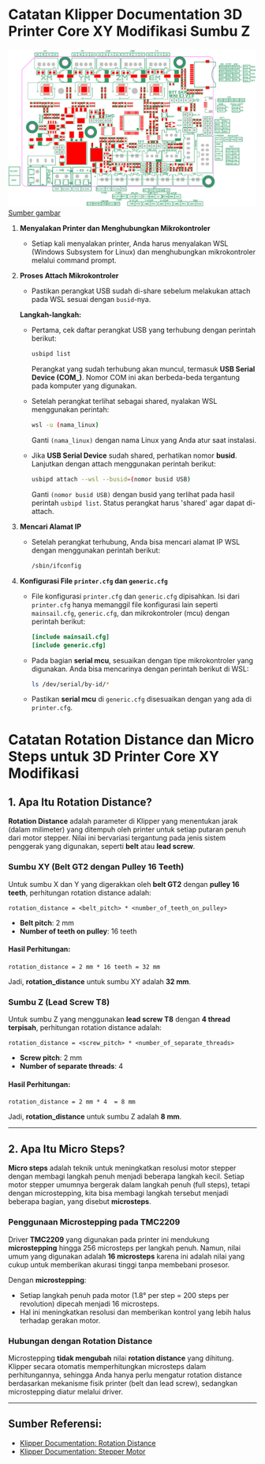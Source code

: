 # Catatan Klipper Documentation 3D Printer Core XY Modifikasi Sumbu Z

![Gambar PIN SKR Mini E3 V3][https://github.com/AriqHB/3D-Printer-Core-XY-Modified/blob/main/Foto/PIN%20BTT%20SKR%20MINI%20E3%20V3.png]
[Sumber gambar](https://github.com/bigtreetech/BIGTREETECH-SKR-mini-E3/blob/master/hardware/BTT%20SKR%20MINI%20E3%20V3.0/Hardware/BTT%20E3%20SKR%20MINI%20V3.0_PIN.pdf)
1. **Menyalakan Printer dan Menghubungkan Mikrokontroler**
    - Setiap kali menyalakan printer, Anda harus menyalakan WSL (Windows Subsystem for Linux) dan menghubungkan mikrokontroler melalui command prompt.
    
2. **Proses Attach Mikrokontroler**
    - Pastikan perangkat USB sudah di-share sebelum melakukan attach pada WSL sesuai dengan `busid`-nya.
    
    **Langkah-langkah:**
    - Pertama, cek daftar perangkat USB yang terhubung dengan perintah berikut:
      ```bash
      usbipd list
      ```
      Perangkat yang sudah terhubung akan muncul, termasuk **USB Serial Device (COM_)**. Nomor COM ini akan berbeda-beda tergantung pada komputer yang digunakan.
      
    - Setelah perangkat terlihat sebagai shared, nyalakan WSL menggunakan perintah:
      ```bash
      wsl -u (nama_linux)
      ```
      Ganti `(nama_linux)` dengan nama Linux yang Anda atur saat instalasi.

    - Jika **USB Serial Device** sudah shared, perhatikan nomor **busid**. Lanjutkan dengan attach menggunakan perintah berikut:
      ```bash
      usbipd attach --wsl --busid=(nomor busid USB)
      ```
      Ganti `(nomor busid USB)` dengan busid yang terlihat pada hasil perintah `usbipd list`. Status perangkat harus 'shared' agar dapat di-attach.

3. **Mencari Alamat IP**
    - Setelah perangkat terhubung, Anda bisa mencari alamat IP WSL dengan menggunakan perintah berikut:
      ```bash
      /sbin/ifconfig
      ```

4. **Konfigurasi File `printer.cfg` dan `generic.cfg`**
    - File konfigurasi `printer.cfg` dan `generic.cfg` dipisahkan. Isi dari `printer.cfg` hanya memanggil file konfigurasi lain seperti `mainsail.cfg`, `generic.cfg`, dan mikrokontroler (mcu) dengan perintah berikut:
      ```ini
      [include mainsail.cfg]
      [include generic.cfg]
      ```
    
    - Pada bagian **serial mcu**, sesuaikan dengan tipe mikrokontroler yang digunakan. Anda bisa mencarinya dengan perintah berikut di WSL:
      ```bash
      ls /dev/serial/by-id/*
      ```
    
    - Pastikan **serial mcu** di `generic.cfg` disesuaikan dengan yang ada di `printer.cfg`.
# Catatan Rotation Distance dan Micro Steps untuk 3D Printer Core XY Modifikasi

## 1. Apa Itu Rotation Distance?
**Rotation Distance** adalah parameter di Klipper yang menentukan jarak (dalam milimeter) yang ditempuh oleh printer untuk setiap putaran penuh dari motor stepper. Nilai ini bervariasi tergantung pada jenis sistem penggerak yang digunakan, seperti **belt** atau **lead screw**.

### Sumbu XY (Belt GT2 dengan Pulley 16 Teeth)
Untuk sumbu X dan Y yang digerakkan oleh **belt GT2** dengan **pulley 16 teeth**, perhitungan rotation distance adalah:
```
rotation_distance = <belt_pitch> * <number_of_teeth_on_pulley>
```
- **Belt pitch**: 2 mm
- **Number of teeth on pulley**: 16 teeth

#### Hasil Perhitungan:
```
rotation_distance = 2 mm * 16 teeth = 32 mm
```
Jadi, **rotation_distance** untuk sumbu XY adalah **32 mm**.

### Sumbu Z (Lead Screw T8)
Untuk sumbu Z yang menggunakan **lead screw T8** dengan **4 thread terpisah**, perhitungan rotation distance adalah:

```
rotation_distance = <screw_pitch> * <number_of_separate_threads>
```

- **Screw pitch**: 2 mm
- **Number of separate threads**: 4

#### Hasil Perhitungan:

```
rotation_distance = 2 mm * 4  = 8 mm
```
Jadi, **rotation_distance** untuk sumbu Z adalah **8 mm**.

---

## 2. Apa Itu Micro Steps?
**Micro steps** adalah teknik untuk meningkatkan resolusi motor stepper dengan membagi langkah penuh menjadi beberapa langkah kecil. Setiap motor stepper umumnya bergerak dalam langkah penuh (full steps), tetapi dengan microstepping, kita bisa membagi langkah tersebut menjadi beberapa bagian, yang disebut **microsteps**.

### Penggunaan Microstepping pada TMC2209
Driver **TMC2209** yang digunakan pada printer ini mendukung **microstepping** hingga 256 microsteps per langkah penuh. Namun, nilai umum yang digunakan adalah **16 microsteps** karena ini adalah nilai yang cukup untuk memberikan akurasi tinggi tanpa membebani prosesor.

Dengan **microstepping**:
- Setiap langkah penuh pada motor (1.8° per step = 200 steps per revolution) dipecah menjadi 16 microsteps. 
- Hal ini meningkatkan resolusi dan memberikan kontrol yang lebih halus terhadap gerakan motor.

### Hubungan dengan Rotation Distance
Microstepping **tidak mengubah** nilai **rotation distance** yang dihitung. Klipper secara otomatis memperhitungkan microsteps dalam perhitungannya, sehingga Anda hanya perlu mengatur rotation distance berdasarkan mekanisme fisik printer (belt dan lead screw), sedangkan microstepping diatur melalui driver.

---

## Sumber Referensi:
- [Klipper Documentation: Rotation Distance](https://www.klipper3d.org/Rotation_Distance.html)
- [Klipper Documentation: Stepper Motor](https://www.klipper3d.org/Steppers.html)


[https://github.com/AriqHB/3D-Printer-Core-XY-Modified/blob/main/Foto/PIN%20BTT%20SKR%20MINI%20E3%20V3.png]: https://github.com/AriqHB/3D-Printer-Core-XY-Modified/blob/main/Foto/PIN%20BTT%20SKR%20MINI%20E3%20V3.png